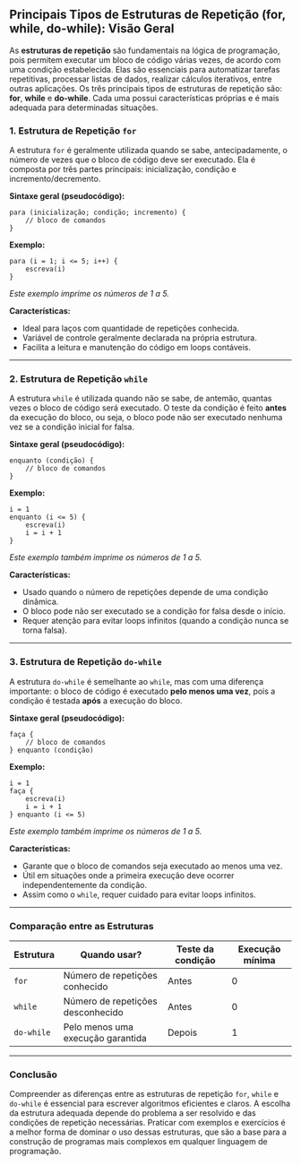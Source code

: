 
## Principais Tipos de Estruturas de Repetição (for, while, do-while): Visão Geral

As **estruturas de repetição** são fundamentais na lógica de programação, pois permitem executar um bloco de código várias vezes, de acordo com uma condição estabelecida. Elas são essenciais para automatizar tarefas repetitivas, processar listas de dados, realizar cálculos iterativos, entre outras aplicações. Os três principais tipos de estruturas de repetição são: **for**, **while** e **do-while**. Cada uma possui características próprias e é mais adequada para determinadas situações.

### 1. Estrutura de Repetição `for`

A estrutura `for` é geralmente utilizada quando se sabe, antecipadamente, o número de vezes que o bloco de código deve ser executado. Ela é composta por três partes principais: inicialização, condição e incremento/decremento.

**Sintaxe geral (pseudocódigo):**
```
para (inicialização; condição; incremento) {
    // bloco de comandos
}
```

**Exemplo:**
```pseudocode
para (i = 1; i <= 5; i++) {
    escreva(i)
}
```
*Este exemplo imprime os números de 1 a 5.*

**Características:**
- Ideal para laços com quantidade de repetições conhecida.
- Variável de controle geralmente declarada na própria estrutura.
- Facilita a leitura e manutenção do código em loops contáveis.

---

### 2. Estrutura de Repetição `while`

A estrutura `while` é utilizada quando não se sabe, de antemão, quantas vezes o bloco de código será executado. O teste da condição é feito **antes** da execução do bloco, ou seja, o bloco pode não ser executado nenhuma vez se a condição inicial for falsa.

**Sintaxe geral (pseudocódigo):**
```
enquanto (condição) {
    // bloco de comandos
}
```

**Exemplo:**
```pseudocode
i = 1
enquanto (i <= 5) {
    escreva(i)
    i = i + 1
}
```
*Este exemplo também imprime os números de 1 a 5.*

**Características:**
- Usado quando o número de repetições depende de uma condição dinâmica.
- O bloco pode não ser executado se a condição for falsa desde o início.
- Requer atenção para evitar loops infinitos (quando a condição nunca se torna falsa).

---

### 3. Estrutura de Repetição `do-while`

A estrutura `do-while` é semelhante ao `while`, mas com uma diferença importante: o bloco de código é executado **pelo menos uma vez**, pois a condição é testada **após** a execução do bloco.

**Sintaxe geral (pseudocódigo):**
```
faça {
    // bloco de comandos
} enquanto (condição)
```

**Exemplo:**
```pseudocode
i = 1
faça {
    escreva(i)
    i = i + 1
} enquanto (i <= 5)
```
*Este exemplo também imprime os números de 1 a 5.*

**Características:**
- Garante que o bloco de comandos seja executado ao menos uma vez.
- Útil em situações onde a primeira execução deve ocorrer independentemente da condição.
- Assim como o `while`, requer cuidado para evitar loops infinitos.

---

### Comparação entre as Estruturas

| Estrutura  | Quando usar?                                 | Teste da condição | Execução mínima |
|------------|----------------------------------------------|-------------------|-----------------|
| `for`      | Número de repetições conhecido                | Antes             | 0               |
| `while`    | Número de repetições desconhecido             | Antes             | 0               |
| `do-while` | Pelo menos uma execução garantida             | Depois            | 1               |

---

### Conclusão

Compreender as diferenças entre as estruturas de repetição `for`, `while` e `do-while` é essencial para escrever algoritmos eficientes e claros. A escolha da estrutura adequada depende do problema a ser resolvido e das condições de repetição necessárias. Praticar com exemplos e exercícios é a melhor forma de dominar o uso dessas estruturas, que são a base para a construção de programas mais complexos em qualquer linguagem de programação.
```
